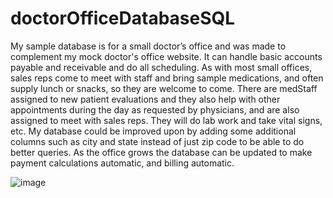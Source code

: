 # doctorOfficeDatabaseSQL

My sample database is for a small doctor’s office and was made to complement my mock doctor's office website.  It can handle basic accounts payable and receivable and do all scheduling.  As with most small offices, sales reps come to meet with staff and bring sample medications, and often supply lunch or snacks, so they are welcome to come.  There are medStaff assigned to new patient evaluations and they also help with other appointments during the day as requested by physicians,
and are also assigned to meet with sales reps.  They will do lab work and take vital signs, etc.  My database could be improved upon by adding some additional columns such as city and state instead of just zip code to be able to do better queries.  As the office grows the database can be updated to make payment calculations automatic, and billing automatic.

![image](https://user-images.githubusercontent.com/80427681/124528966-82607a00-ddd7-11eb-9da3-73a0fdf7fc0d.png)
